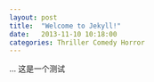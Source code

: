 ```yaml
---
layout: post
title:  "Welcome to Jekyll!"
date:   2013-11-10 10:18:00
categories: Thriller Comedy Horror
---
```

...
这是一个测试
